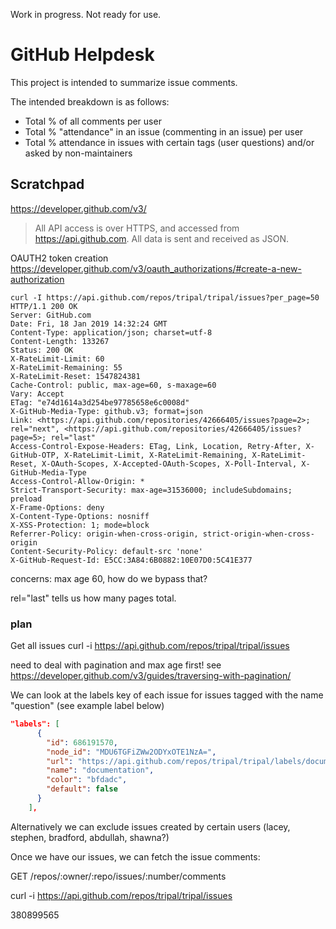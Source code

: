 
Work in progress.  Not ready for use.

# GitHub Helpdesk

This project is intended to summarize issue comments.

The intended breakdown is as follows:

* Total % of all comments per user
* Total % "attendance" in an issue (commenting in an issue) per user
* Total % attendance in issues with certain tags (user questions) and/or asked by non-maintainers


## Scratchpad

https://developer.github.com/v3/

>All API access is over HTTPS, and accessed from https://api.github.com. All data is sent and received as JSON.


OAUTH2 token creation
https://developer.github.com/v3/oauth_authorizations/#create-a-new-authorization


```shell
curl -I https://api.github.com/repos/tripal/tripal/issues?per_page=50
HTTP/1.1 200 OK
Server: GitHub.com
Date: Fri, 18 Jan 2019 14:32:24 GMT
Content-Type: application/json; charset=utf-8
Content-Length: 133267
Status: 200 OK
X-RateLimit-Limit: 60
X-RateLimit-Remaining: 55
X-RateLimit-Reset: 1547824381
Cache-Control: public, max-age=60, s-maxage=60
Vary: Accept
ETag: "e74d1614a3d254be97785658e6c0008d"
X-GitHub-Media-Type: github.v3; format=json
Link: <https://api.github.com/repositories/42666405/issues?page=2>; rel="next", <https://api.github.com/repositories/42666405/issues?page=5>; rel="last"
Access-Control-Expose-Headers: ETag, Link, Location, Retry-After, X-GitHub-OTP, X-RateLimit-Limit, X-RateLimit-Remaining, X-RateLimit-Reset, X-OAuth-Scopes, X-Accepted-OAuth-Scopes, X-Poll-Interval, X-GitHub-Media-Type
Access-Control-Allow-Origin: *
Strict-Transport-Security: max-age=31536000; includeSubdomains; preload
X-Frame-Options: deny
X-Content-Type-Options: nosniff
X-XSS-Protection: 1; mode=block
Referrer-Policy: origin-when-cross-origin, strict-origin-when-cross-origin
Content-Security-Policy: default-src 'none'
X-GitHub-Request-Id: E5CC:3A84:6B0882:10E07D0:5C41E377
```

concerns: max age 60, how do we bypass that?

rel="last" tells us how many pages total.


### plan

Get all issues
curl -i https://api.github.com/repos/tripal/tripal/issues



need to deal with pagination and max age first!  see https://developer.github.com/v3/guides/traversing-with-pagination/


We can look at the labels key of each issue for issues tagged with the name "question" (see example label below)

```json
"labels": [
      {
        "id": 686191570,
        "node_id": "MDU6TGFiZWw2ODYxOTE1NzA=",
        "url": "https://api.github.com/repos/tripal/tripal/labels/documentation",
        "name": "documentation",
        "color": "bfdadc",
        "default": false
      }
    ],

```

Alternatively we can exclude issues created by certain users (lacey, stephen, bradford, abdullah, shawna?)

Once we have our issues, we can fetch the issue comments:

GET /repos/:owner/:repo/issues/:number/comments


curl -i https://api.github.com/repos/tripal/tripal/issues


380899565
